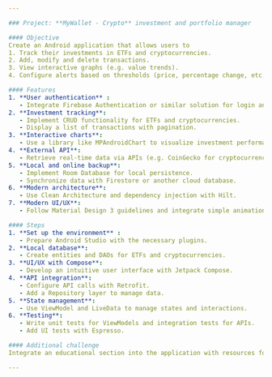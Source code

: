 ```yaml
---

### Project: **MyWallet - Crypto** investment and portfolio manager

#### Objective
Create an Android application that allows users to
1. Track their investments in ETFs and cryptocurrencies.
2. Add, modify and delete transactions.
3. View interactive graphs (e.g. value trends).
4. Configure alerts based on thresholds (price, percentage change, etc.).

#### Features
1. **User authentication** :
   - Integrate Firebase Authentication or similar solution for login and registration.
2. **Investment tracking**:
   - Implement CRUD functionality for ETFs and cryptocurrencies.
   - Display a list of transactions with pagination.
3. **Interactive charts**:
   - Use a library like MPAndroidChart to visualize investment performance.
4. **External API**:
   - Retrieve real-time data via APIs (e.g. CoinGecko for cryptocurrencies or Yahoo Finance for ETFs).
5. **Local and online backup**:
   - Implement Room Database for local persistence.
   - Synchronize data with Firestore or another cloud database.
6. **Modern architecture**:
   - Use Clean Architecture and dependency injection with Hilt.
7. **Modern UI/UX**:
   - Follow Material Design 3 guidelines and integrate simple animations with Jetpack Compose.

#### Steps
1. **Set up the environment** :
   - Prepare Android Studio with the necessary plugins.
2. **Local database**:
   - Create entities and DAOs for ETFs and cryptocurrencies.
3. **UI/UX with Compose**:
   - Develop an intuitive user interface with Jetpack Compose.
4. **API integration**:
   - Configure API calls with Retrofit.
   - Add a Repository layer to manage data.
5. **State management**:
   - Use ViewModel and LiveData to manage states and interactions.
6. **Testing**:
   - Write unit tests for ViewModels and integration tests for APIs.
   - Add UI tests with Espresso.

#### Additional challenge
Integrate an educational section into the application with resources for learning how to invest in ETFs and cryptocurrencies, using an Angular backend to manage the educational content.

---
```

